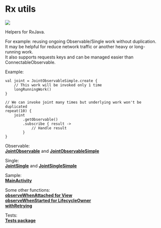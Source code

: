 # Rx utils

[![](https://jitpack.io/v/Andrew0000/RxUtils.svg)](https://jitpack.io/#Andrew0000/RxUtils)

Helpers for RxJava. 

For example: reusing ongoing Observable/Single work without duplication.  
It may be helpful for reduce network traffic or another heavy or long-running work.   
It also supports requests keys and can be managed easier than ConnectableObservable.  

Example:  
```
val joint = JointObservableSimple.create { 
    // This work will be invoked only 1 time
    longRunningWork() 
}

// We can invoke joint many times but underlying work won't be duplicated
repeat(10) {
    joint
        .getObservable()
        .subscribe { result ->
            // Handle result
        }
}
```

Observable:  
[**JointObservable**](rxutils/src/main/java/crocodile8008/rxutils/joint/JointObservable.kt) 
and [**JointObservableSimple**](rxutils/src/main/java/crocodile8008/rxutils/joint/JointObservableSimple.kt)  

Single:  
[**JointSingle**](rxutils/src/main/java/crocodile8008/rxutils/joint/JointSingle.kt) and 
[**JointSingleSimple**](rxutils/src/main/java/crocodile8008/rxutils/joint/JointSingleSimple.kt)  
  
Sample:  
[**MainActivity**](app/src/main/java/crocodile8008/rxutils/MainActivity.kt)  

Some other functions:  
[**observeWhenAttached for View**](rxutils/src/main/java/crocodile8008/rxutils/android/RxAndroidUtils.kt)    
[**observeWhenStarted for LifecycleOwner**](rxutils/src/main/java/crocodile8008/rxutils/android/RxAndroidUtils.kt)  
[**withRetrying**](rxutils/src/main/java/crocodile8008/rxutils/Retrying.kt)  

Tests:  
[**Tests package**](rxutils/src/test/java/crocodile8008/rxutils/)  

